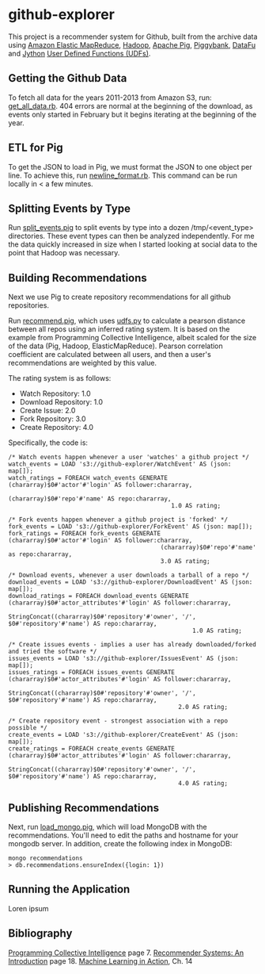 github-explorer
===============

This project is a recommender system for Github, built from the archive data using [Amazon Elastic MapReduce](http://aws.amazon.com/elasticmapreduce/), [Hadoop](http://hadoop.apache.org/), [Apache Pig](http://http://pig.apache.org/), [Piggybank](https://cwiki.apache.org/confluence/display/PIG/PiggyBank), [DataFu](https://github.com/linkedin/datafu) and [Jython](http://www.jython.org/) [User Defined Functions (UDFs)](http://pig.apache.org/docs/r0.11.0/udf.html).

Getting the Github Data
-----------------------
To fetch all data for the years 2011-2013 from Amazon S3, run: [get_all_data.rb](https://github.com/rjurney/github-explorer/blob/master/get_all_data.rb). 404 errors are normal at the beginning of the download, as events only started in February but it begins iterating at the beginning of the year.

ETL for Pig
-----------
To get the JSON to load in Pig, we must format the JSON to one object per line. To achieve this, run [newline_format.rb](https://github.com/rjurney/github-explorer/blob/master/newline_format.rb). This command can be run locally in < a few minutes.

Splitting Events by Type
------------------------
Run [split_events.pig](https://github.com/rjurney/github-explorer/blob/master/split_events.pig) to split events by type into a dozen /tmp/<event_type> directories. These event types can then be analyzed independently. For me the data quickly increased in size when I started looking at social data to the point that Hadoop was necessary.

Building Recommendations
------------------------
Next we use Pig to create repository recommendations for all github repositories.

Run [recommend.pig](https://github.com/rjurney/github-explorer/blob/master/recommend.pig), which uses [udfs.py](https://github.com/rjurney/github-explorer/blob/master/udfs.py) to calculate a pearson distance between all repos using an inferred rating system. It is based on the example from Programming Collective Intelligence, albeit scaled for the size of the data (Pig, Hadoop, ElasticMapReduce). Pearson correlation coefficient are calculated between all users, and then a user's recommendations are weighted by this value.

The rating system is as follows: 

* Watch Repository:    1.0
* Download Repository: 1.0
* Create Issue:        2.0
* Fork Repository:     3.0
* Create Repository:   4.0

Specifically, the code is:

```
/* Watch events happen whenever a user 'watches' a github project */
watch_events = LOAD 's3://github-explorer/WatchEvent' AS (json: map[]);
watch_ratings = FOREACH watch_events GENERATE (chararray)$0#'actor'#'login' AS follower:chararray,
                                              (chararray)$0#'repo'#'name' AS repo:chararray,
                                              1.0 AS rating;

/* Fork events happen whenever a github project is 'forked' */
fork_events = LOAD 's3://github-explorer/ForkEvent' AS (json: map[]);
fork_ratings = FOREACH fork_events GENERATE (chararray)$0#'actor'#'login' AS follower:chararray,
                                           (chararray)$0#'repo'#'name' as repo:chararray,
                                           3.0 AS rating;

/* Download events, whenever a user downloads a tarball of a repo */
download_events = LOAD 's3://github-explorer/DownloadEvent' AS (json: map[]);
download_ratings = FOREACH download_events GENERATE (chararray)$0#'actor_attributes'#'login' AS follower:chararray,
                                                    StringConcat((chararray)$0#'repository'#'owner', '/', $0#'repository'#'name') AS repo:chararray,
                                                    1.0 AS rating;

/* Create issues events - implies a user has already downloaded/forked and tried the software */
issues_events = LOAD 's3://github-explorer/IssuesEvent' AS (json: map[]);
issues_ratings = FOREACH issues_events GENERATE (chararray)$0#'actor_attributes'#'login' AS follower:chararray,
                                                StringConcat((chararray)$0#'repository'#'owner', '/', $0#'repository'#'name') AS repo:chararray,
                                                2.0 AS rating;

/* Create repository event - strongest association with a repo possible */
create_events = LOAD 's3://github-explorer/CreateEvent' AS (json: map[]);
create_ratings = FOREACH create_events GENERATE (chararray)$0#'actor_attributes'#'login' AS follower:chararray,
                                                StringConcat((chararray)$0#'repository'#'owner', '/', $0#'repository'#'name') AS repo:chararray,
                                                4.0 AS rating;
```

Publishing Recommendations
--------------------------
Next, run [load_mongo.pig](https://github.com/rjurney/github-explorer/blob/master/load_mongo.pig), which will load MongoDB with the recommendations. You'll need to edit the paths and hostname for your mongodb server. In addition, create the following index in MongoDB:

```
mongo recommendations
> db.recommendations.ensureIndex({login: 1})
```

Running the Application
-----------------------
Loren ipsum

Bibliography
------------

[Programming Collective Intelligence](http://books.google.com/books?id=fEsZ3Ey-Hq4C&dq=programming+collective+intelligence&source=gbs_navlinks_s) page 7.
[Recommender Systems: An Introduction](http://books.google.com/books?id=eygTJBd_U2cC&dq=recommender+systems:+an+introduction&source=gbs_navlinks_s) page 18.
[Machine Learning in Action](http://www.manning.com/pharrington/excerpt_contents.html), Ch. 14
